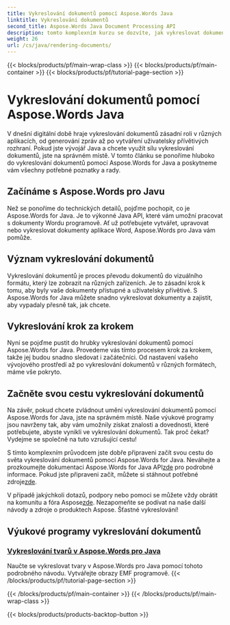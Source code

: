 ```yaml
---
title: Vykreslování dokumentů pomocí Aspose.Words Java
linktitle: Vykreslování dokumentů
second_title: Aspose.Words Java Document Processing API
description: tomto komplexním kurzu se dozvíte, jak vykreslovat dokumenty pomocí Aspose.Words for Java. Získejte podrobné pokyny, tipy a příklady pro efektivní vykreslování dokumentů.
weight: 26
url: /cs/java/rendering-documents/
---
```


{{< blocks/products/pf/main-wrap-class >}}
{{< blocks/products/pf/main-container >}}
{{< blocks/products/pf/tutorial-page-section >}}

# Vykreslování dokumentů pomocí Aspose.Words Java


V dnešní digitální době hraje vykreslování dokumentů zásadní roli v různých aplikacích, od generování zpráv až po vytváření uživatelsky přívětivých rozhraní. Pokud jste vývojář Java a chcete využít sílu vykreslování dokumentů, jste na správném místě. V tomto článku se ponoříme hluboko do vykreslování dokumentů pomocí Aspose.Words for Java a poskytneme vám všechny potřebné poznatky a rady.

## Začínáme s Aspose.Words pro Javu

Než se ponoříme do technických detailů, pojďme pochopit, co je Aspose.Words for Java. Je to výkonné Java API, které vám umožní pracovat s dokumenty Wordu programově. Ať už potřebujete vytvářet, upravovat nebo vykreslovat dokumenty aplikace Word, Aspose.Words pro Java vám pomůže.

## Význam vykreslování dokumentů

Vykreslování dokumentů je proces převodu dokumentů do vizuálního formátu, který lze zobrazit na různých zařízeních. Je to zásadní krok k tomu, aby byly vaše dokumenty přístupné a uživatelsky přívětivé. S Aspose.Words for Java můžete snadno vykreslovat dokumenty a zajistit, aby vypadaly přesně tak, jak chcete.

## Vykreslování krok za krokem

Nyní se pojďme pustit do hrubky vykreslování dokumentů pomocí Aspose.Words for Java. Provedeme vás tímto procesem krok za krokem, takže jej budou snadno sledovat i začátečníci. Od nastavení vašeho vývojového prostředí až po vykreslování dokumentů v různých formátech, máme vše pokryto.

## Začněte svou cestu vykreslování dokumentů

Na závěr, pokud chcete zvládnout umění vykreslování dokumentů pomocí Aspose.Words for Java, jste na správném místě. Naše výukové programy jsou navrženy tak, aby vám umožnily získat znalosti a dovednosti, které potřebujete, abyste vynikli ve vykreslování dokumentů. Tak proč čekat? Vydejme se společně na tuto vzrušující cestu!

 S tímto komplexním průvodcem jste dobře připraveni začít svou cestu do světa vykreslování dokumentů pomocí Aspose.Words for Java. Neváhejte a prozkoumejte dokumentaci Aspose.Words for Java API[zde](https://reference.aspose.com/words/java/) pro podrobné informace. Pokud jste připraveni začít, můžete si stáhnout potřebné zdroje[zde](https://releases.aspose.com/words/java/).

 V případě jakýchkoli dotazů, podpory nebo pomoci se můžete vždy obrátit na komunitu a fóra Aspose[zde](https://forum.aspose.com/). Nezapomeňte se podívat na naše další návody a zdroje o produktech Aspose. Šťastné vykreslování!

## Výukové programy vykreslování dokumentů
### [Vykreslování tvarů v Aspose.Words pro Java](./rendering-shapes/)
Naučte se vykreslovat tvary v Aspose.Words pro Java pomocí tohoto podrobného návodu. Vytvářejte obrazy EMF programově.
{{< /blocks/products/pf/tutorial-page-section >}}

{{< /blocks/products/pf/main-container >}}
{{< /blocks/products/pf/main-wrap-class >}}

{{< blocks/products/products-backtop-button >}}
